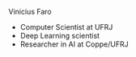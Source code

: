 Vinicius Faro
- Computer Scientist at UFRJ
- Deep Learning scientist
- Researcher in AI at Coppe/UFRJ
